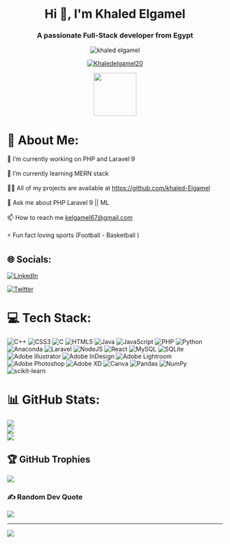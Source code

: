 <h1 align="center">Hi 👋, I'm Khaled Elgamel</h1>
<h3 align="center">A passionate Full-Stack developer from Egypt</h3>


<p align="center"> <img src="https://komarev.com/ghpvc/?username=khaled-Elgamel&label=Profile%20views&color=0e75b6&style=flat" alt="khaled elgamel" /> </p>

<p align="center"> <a href="https://twitter.com/Khaledelgamel20" target="blank"><img src="https://img.shields.io/twitter/follow/Khaledelgamel20?logo=twitter&style=for-the-badge" alt="Khaledelgamel20" /></a> </p>
<p align="center">   <img src="https://media.giphy.com/media/M9gbBd9nbDrOTu1Mqx/giphy.gif" width="100"/> </p>


# 💫 About Me:
🔭 I’m currently working on PHP and Laravel 9<br><br>🌱 I’m currently learning MERN stack<br><br>👨‍💻 All of my projects are available at https://github.com/khaled-Elgamel<br><br>💬 Ask me about PHP Laravel 9 || ML<br><br>📫 How to reach me kelgamel67@gmail.com<br><br>⚡ Fun fact loving sports (Football - Basketball )


## 🌐 Socials:
 [![LinkedIn](https://img.shields.io/badge/LinkedIn-%230077B5.svg?logo=linkedin&logoColor=white)](https://www.linkedin.com/in/khaled-elgamel-298267235/)
 
 [![Twitter](https://img.shields.io/badge/Twitter-%231DA1F2.svg?logo=Twitter&logoColor=white)](https://twitter.com/Khaledelgamel20) 

# 💻 Tech Stack:
![C++](https://img.shields.io/badge/c++-%2300599C.svg?style=for-the-badge&logo=c%2B%2B&logoColor=white) ![CSS3](https://img.shields.io/badge/css3-%231572B6.svg?style=for-the-badge&logo=css3&logoColor=white) ![C](https://img.shields.io/badge/c-%2300599C.svg?style=for-the-badge&logo=c&logoColor=white) ![HTML5](https://img.shields.io/badge/html5-%23E34F26.svg?style=for-the-badge&logo=html5&logoColor=white) ![Java](https://img.shields.io/badge/java-%23ED8B00.svg?style=for-the-badge&logo=java&logoColor=white) ![JavaScript](https://img.shields.io/badge/javascript-%23323330.svg?style=for-the-badge&logo=javascript&logoColor=%23F7DF1E) ![PHP](https://img.shields.io/badge/php-%23777BB4.svg?style=for-the-badge&logo=php&logoColor=white) ![Python](https://img.shields.io/badge/python-3670A0?style=for-the-badge&logo=python&logoColor=ffdd54) ![Anaconda](https://img.shields.io/badge/Anaconda-%2344A833.svg?style=for-the-badge&logo=anaconda&logoColor=white) ![Laravel](https://img.shields.io/badge/laravel-%23FF2D20.svg?style=for-the-badge&logo=laravel&logoColor=white) ![NodeJS](https://img.shields.io/badge/node.js-6DA55F?style=for-the-badge&logo=node.js&logoColor=white) ![React](https://img.shields.io/badge/react-%2320232a.svg?style=for-the-badge&logo=react&logoColor=%2361DAFB) ![MySQL](https://img.shields.io/badge/mysql-%2300f.svg?style=for-the-badge&logo=mysql&logoColor=white) ![SQLite](https://img.shields.io/badge/sqlite-%2307405e.svg?style=for-the-badge&logo=sqlite&logoColor=white) ![Adobe Illustrator](https://img.shields.io/badge/adobeillustrator-%23FF9A00.svg?style=for-the-badge&logo=adobeillustrator&logoColor=white) ![Adobe InDesign](https://img.shields.io/badge/Adobe%20InDesign-49021F?style=for-the-badge&logo=adobeindesign&logoColor=white) ![Adobe Lightroom](https://img.shields.io/badge/Adobe%20Lightroom-31A8FF.svg?style=for-the-badge&logo=Adobe%20Lightroom&logoColor=white) ![Adobe Photoshop](https://img.shields.io/badge/adobephotoshop-%2331A8FF.svg?style=for-the-badge&logo=adobephotoshop&logoColor=white) ![Adobe XD](https://img.shields.io/badge/Adobe%20XD-470137?style=for-the-badge&logo=Adobe%20XD&logoColor=#FF61F6) ![Canva](https://img.shields.io/badge/Canva-%2300C4CC.svg?style=for-the-badge&logo=Canva&logoColor=white) ![Pandas](https://img.shields.io/badge/pandas-%23150458.svg?style=for-the-badge&logo=pandas&logoColor=white) ![NumPy](https://img.shields.io/badge/numpy-%23013243.svg?style=for-the-badge&logo=numpy&logoColor=white) ![scikit-learn](https://img.shields.io/badge/scikit--learn-%23F7931E.svg?style=for-the-badge&logo=scikit-learn&logoColor=white)
# 📊 GitHub Stats:
![](https://github-readme-stats.vercel.app/api?username=khaled-Elgamel&theme=radical&hide_border=true&include_all_commits=false&count_private=false)<br/>
![](https://github-readme-streak-stats.herokuapp.com/?user=khaled-Elgamel&theme=radical&hide_border=true)<br/>
![](https://github-readme-stats.vercel.app/api/top-langs/?username=khaled-Elgamel&theme=radical&hide_border=true&include_all_commits=false&count_private=false&layout=compact)

## 🏆 GitHub Trophies
![](https://github-profile-trophy.vercel.app/?username=khaled-Elgamel&theme=radical&no-frame=false&no-bg=true&margin-w=4)

### ✍️ Random Dev Quote
![](https://quotes-github-readme.vercel.app/api?type=horizontal&theme=radical)

---
[![](https://visitcount.itsvg.in/api?id=khaled-Elgamel&icon=0&color=0)](https://visitcount.itsvg.in)
